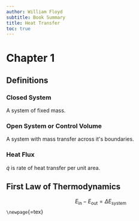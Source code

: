 ```yaml
---
author: William Floyd
subtitle: Book Summary
title: Heat Transfer
toc: true
---
```




# Chapter 1

## Definitions

### Closed System

A system of fixed mass.

### Open System or Control Volume

A system with mass transfer across it's boundaries.

### Heat Flux

$\dot{q}$ is rate of heat transfer per unit area.

## First Law of Thermodynamics

$$
E_{\text{in}}-E_{\text{out}}=\Delta E_{\text{system}}
$$`\newpage`{=tex}
